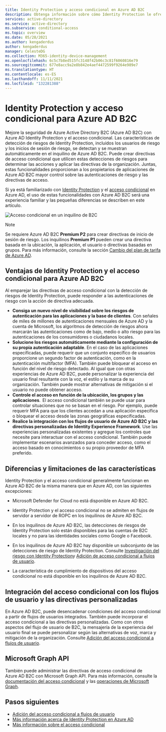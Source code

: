 ```yaml
---
title: Identity Protection y acceso condicional en Azure AD B2C
description: Obtenga información sobre cómo Identity Protection le ofrece visibilidad sobre los inicios de sesión de riesgo y las detecciones de riesgos. Descubra cómo el acceso condicional permite aplicar directivas de la organización en función de los eventos de riesgo en los inquilinos de Azure AD B2C.
services: active-directory
ms.service: active-directory
ms.subservice: conditional-access
ms.topic: overview
ms.date: 05/28/2021
ms.author: kengaderdus
author: kengaderdus
manager: CelesteDG
ms.collection: M365-identity-device-management
ms.openlocfilehash: 6c5c7b8ed515fc3148f42b06c3c81f6060816e79
ms.sourcegitcommit: 677e8acc9a2e8b842e4aef4472599f9264e989e7
ms.translationtype: HT
ms.contentlocale: es-ES
ms.lasthandoff: 11/11/2021
ms.locfileid: "132281388"
---
```

# <a name="identity-protection-and-conditional-access-for-azure-ad-b2c"></a>Identity Protection y acceso condicional para Azure AD B2C

Mejore la seguridad de Azure Active Directory B2C (Azure AD B2C) con Azure AD Identity Protection y el acceso condicional. Las características de detección de riesgos de Identity Protection, incluidos los usuarios de riesgo y los inicios de sesión de riesgo, se detectan y se muestran automáticamente en el inquilino de Azure AD B2C. Puede crear directivas de acceso condicional que utilicen estas detecciones de riesgos para determinar las acciones y aplicar las directivas de la organización. Juntas, estas funcionalidades proporcionan a los propietarios de aplicaciones de Azure AD B2C mayor control sobre las autenticaciones de riesgo y las directivas de acceso.
  
Si ya está familiarizado con [Identity Protection](../active-directory/identity-protection/overview-identity-protection.md) y el [acceso condicional](../active-directory/conditional-access/overview.md) en Azure AD, el uso de estas funcionalidades con Azure AD B2C será una experiencia familiar y las pequeñas diferencias se describen en este artículo.

![Acceso condicional en un inquilino de B2C](media/conditional-access-identity-protection-overview/conditional-access-b2c.png)

> [!NOTE]
> Se requiere Azure AD B2C **Premium P2** para crear directivas de inicio de sesión de riesgo. Los inquilinos **Premium P1** pueden crear una directiva basada en la ubicación, la aplicación, el usuario o directivas basadas en grupos. Para más información, consulte la sección [Cambio del plan de tarifa de Azure AD](billing.md#change-your-azure-ad-pricing-tier).

## <a name="benefits-of-identity-protection-and-conditional-access-for-azure-ad-b2c"></a>Ventajas de Identity Protection y el acceso condicional para Azure AD B2C

Al emparejar las directivas de acceso condicional con la detección de riesgos de Identity Protection, puede responder a las autenticaciones de riesgo con la acción de directiva adecuada.

- **Consiga un nuevo nivel de visibilidad sobre los riesgos de autenticación para las aplicaciones y la base de clientes**. Con señales de miles de millones de autenticaciones mensuales de Azure AD y la cuenta de Microsoft, los algoritmos de detección de riesgos ahora marcarán las autenticaciones como de bajo, medio o alto riesgo para las autenticaciones de los consumidores o ciudadanos locales.
- **Solucione los riesgos automáticamente mediante la configuración de su propia autenticación adaptable**. En el caso de las aplicaciones especificadas, puede requerir que un conjunto específico de usuarios proporcione un segundo factor de autenticación, como en la autenticación multifactor (MFA). También puede bloquear el acceso en función del nivel de riesgo detectado. Al igual que con otras experiencias de Azure AD B2C, puede personalizar la experiencia del usuario final resultante con la voz, el estilo y la marca de su organización. También puede mostrar alternativas de mitigación si el usuario no puede obtener acceso.
- **Controle el acceso en función de la ubicación, los grupos y las aplicaciones**.  El acceso condicional también se puede usar para controlar situaciones que no se basan en el riesgo. Por ejemplo, puede requerir MFA para que los clientes accedan a una aplicación específica o bloquear el acceso desde las zonas geográficas especificadas.
- **Realice la integración con los flujos de usuario de Azure AD B2C y las directivas personalizadas de Identity Experience Framework**. Use las experiencias personalizadas existentes y agregue los controles que necesite para interactuar con el acceso condicional. También puede implementar escenarios avanzados para conceder acceso, como el acceso basado en conocimientos o su propio proveedor de MFA preferido.

## <a name="feature-differences-and-limitations"></a>Diferencias y limitaciones de las características

Identity Protection y el acceso condicional generalmente funcionan en Azure AD B2C de la misma manera que en Azure AD, con las siguientes excepciones:

- Microsoft Defender for Cloud no está disponible en Azure AD B2C.

- Identity Protection y el acceso condicional no se admiten en flujos de servidor a servidor de ROPC en los inquilinos de Azure AD B2C.

- En los inquilinos de Azure AD B2C, las detecciones de riesgos de Identity Protection solo están disponibles para las cuentas de B2C locales y no para las identidades sociales como Google o Facebook.

- En los inquilinos de Azure AD B2C hay disponible un subconjunto de las detecciones de riesgo de Identity Protection. Consulte [Investigación del riesgo con Identity Protection](identity-protection-investigate-risk.md)y [Adición de acceso condicional a flujos de usuario](conditional-access-user-flow.md).

- La característica de cumplimiento de dispositivos del acceso condicional no está disponible en los inquilinos de Azure AD B2C.

## <a name="integrate-conditional-access-with-user-flows-and-custom-policies"></a>Integración del acceso condicional con los flujos de usuario y las directivas personalizadas

En Azure AD B2C, puede desencadenar condiciones del acceso condicional a partir de flujos de usuarios integrados. También puede incorporar el acceso condicional a las directivas personalizadas. Como con otros aspectos del flujo de usuario de B2C, la mensajería de la experiencia del usuario final se puede personalizar según las alternativas de voz, marca y mitigación de la organización. Consulte [Adición del acceso condicional a flujos de usuario](conditional-access-user-flow.md).

## <a name="microsoft-graph-api"></a>Microsoft Graph API

También puede administrar las directivas de acceso condicional de Azure AD B2C con Microsoft Graph API. Para más información, consulte la [documentación del acceso condicional](../active-directory/conditional-access/overview.md) y las [operaciones de Microsoft Graph](microsoft-graph-operations.md#conditional-access).

## <a name="next-steps"></a>Pasos siguientes

- [Adición del acceso condicional a flujos de usuario](conditional-access-user-flow.md)
- [Más información acerca de Identity Protection en Azure AD](../active-directory/identity-protection/overview-identity-protection.md)
- [Más información sobre el acceso condicional](../active-directory/conditional-access/overview.md)
